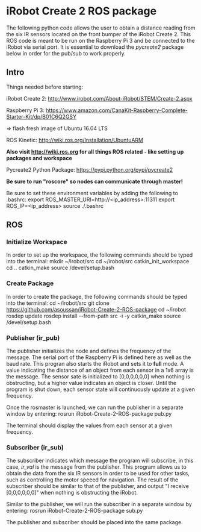 # iRobot Create 2 ROS package

The following python code allows the user to obtain a distance reading from the six IR sensors located on the front bumper of the iRobot Create 2. This ROS code is meant to be run on the Raspberry Pi 3 and be connected to the iRobot via serial port. It is essential to download the *pycreate2* package below in order for the pub/sub to work properly.


## Intro
Things needed before starting:

iRobot Create 2:
http://www.irobot.com/About-iRobot/STEM/Create-2.aspx

Raspberry Pi 3:
https://www.amazon.com/CanaKit-Raspberry-Complete-Starter-Kit/dp/B01C6Q2GSY

=> flash fresh image of Ubuntu 16.04 LTS

ROS Kinetic:
http://wiki.ros.org/Installation/UbuntuARM

**Also visit http://wiki.ros.org for all things ROS related - like setting up packages and workspace**

Pycreate2 Python Package: 
https://pypi.python.org/pypi/pycreate2

**Be sure to run "roscore" so nodes can communicate through master!**

Be sure to set these environment variables by adding the following to .bashrc: 
export ROS_MASTER_URI=http://<ip_address>:11311
export ROS_IP=<ip_address>
source ./.bashrc

## ROS

### **Initialize Workspace**
In order to set up the workspace, the following commands should be typed into the terminal: 
mkdir ~/irobot/src
cd ~/irobot/src
catkin_init_workspace
cd ..
catkin_make
source /devel/setup.bash

### **Create Package**
In order to create the package, the following commands should be typed into the terminal: 
cd ~/irobot/src
git clone https://github.com/asoussan/iRobot-Create-2-ROS-package
cd ~/irobot
rosdep update
rosdep install --from-path src -i -y
catkin_make
source /devel/setup.bash

### **Publisher (ir_pub)**
The publisher initializes the node and defines the frequency of the message. The serial port of the Raspberry Pi is defined here as well as the baud rate. This progran also starts the iRobot and sets it to __full__ mode. A value indicating the distance of an object from each sensor in a 1x6 array is the message. The sensor sate is initialized to [0,0,0,0,0,0] when nothing is obstructing, but a higher value indicates an object is closer. Until the program is shut down, each sensor state will continuously update at a given frequency.

Once the rosmaster is launched, we can run the publisher in a separate window by entering:
rosrun iRobot-Create-2-ROS-package pub.py

The terminal should display the values from each sensor at a given frequency.

### **Subscriber (ir_sub)**
The subscriber indicates which message the program will subscribe, in this case, *ir_val* is the message from the publisher. This program allows us to obtain the data from the six IR sensors in order to be used for other tasks, such as controlling the motor speeed for navigation. The result of the subscriber should be similar to that of the publisher, and output "I receive [0,0,0,0,0,0]" when nothing is obstructing the iRobot.

Similar to the publisher, we will run the subscriber in a separate window by entering: 
rosrun iRobot-Create-2-ROS-package sub.py

The publisher and subscriber should be placed into the same package.
